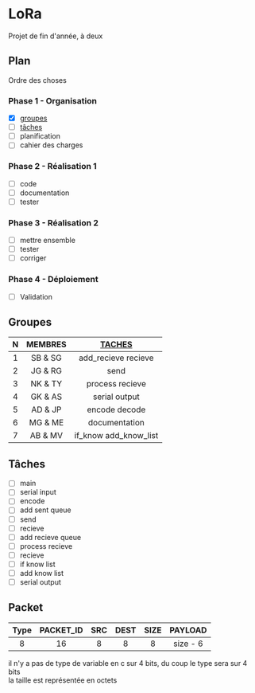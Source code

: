 # LoRa

Projet de fin d'année, à deux  

## Plan  

Ordre des choses

### Phase 1 - Organisation  

- [x] [groupes](#groupes)
- [ ] [tâches](#tâches)
- [ ] planification
- [ ] cahier des charges

### Phase 2 - Réalisation 1  

- [ ] code
- [ ] documentation
- [ ] tester

### Phase 3 - Réalisation 2  

- [ ] mettre ensemble
- [ ] tester
- [ ] corriger

### Phase 4 - Déploiement

- [ ] Validation

## Groupes  

| N | MEMBRES | [TACHES](#tâches) |
| :----: | :----: | :----: |
| 1 | SB & SG | add_recieve recieve |
| 2 | JG & RG | send |
| 3 | NK & TY | process recieve |
| 4 | GK & AS | serial output |
| 5 | AD & JP | encode decode |
| 6 | MG & ME | documentation |
| 7 | AB & MV | if_know add_know_list |

## Tâches  

- [ ] main
- [ ] serial input
- [ ] encode
- [ ] add sent queue
- [ ] send
- [ ] recieve
- [ ] add recieve queue
- [ ] process recieve
- [ ] recieve
- [ ] if know list
- [ ] add know list
- [ ] serial output

## Packet  

| Type | PACKET_ID | SRC | DEST | SIZE | PAYLOAD |
| :----: | :----: | :----: | :----: | :----: | :----: |
| 8 | 16 | 8 | 8 | 8 | size - 6 |

il n'y a pas de type de variable en c sur 4 bits, du coup le type sera sur 4 bits  
la taille est représentée en octets
